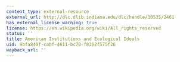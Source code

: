 ```yaml
---
content_type: external-resource
external_url: http://dlc.dlib.indiana.edu/dlc/handle/10535/2461
has_external_license_warning: true
license: https://en.wikipedia.org/wiki/All_rights_reserved
status: ''
title: American Institutions and Ecological Ideals
uid: 9bfa840f-cabf-4611-bc78-f8362f575f26
wayback_url: ''
---
```


